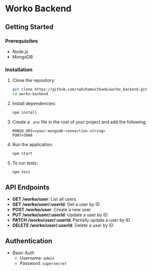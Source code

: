# Worko Backend

## Getting Started

### Prerequisites

- Node.js
- MongoDB

### Installation

1. Clone the repository:
    ```bash
    git clone https://github.com/sakshamwithweb/worko_backend.git
    cd worko-backend
    ```

2. Install dependencies:
    ```bash
    npm install
    ```

3. Create a `.env` file in the root of your project and add the following:
    ```
    MONGO_URI=<your-mongodb-connection-string>
    PORT=3000
    ```

4. Run the application:
    ```bash
    npm start
    ```

5. To run tests:
    ```bash
    npm test
    ```

## API Endpoints

- **GET /worko/user**: List all users
- **GET /worko/user/:userId**: Get a user by ID
- **POST /worko/user**: Create a new user
- **PUT /worko/user/:userId**: Update a user by ID
- **PATCH /worko/user/:userId**: Partially update a user by ID
- **DELETE /worko/user/:userId**: Delete a user by ID

## Authentication

- Basic Auth
  - Username: `admin`
  - Password: `supersecret`
